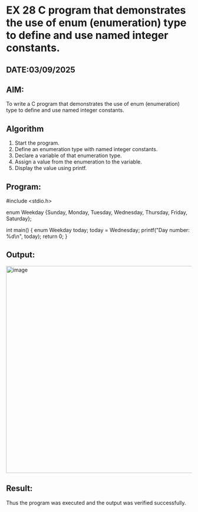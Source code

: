 # EX 28 C program that demonstrates the use of enum (enumeration) type to define and use named integer constants.
## DATE:03/09/2025
## AIM:
To write a C program that demonstrates the use of enum (enumeration) type to define and use named integer constants.

## Algorithm
1. Start the program.
2. Define an enumeration type with named integer constants.
3. Declare a variable of that enumeration type.
4. Assign a value from the enumeration to the variable. 
5. Display the value using printf.  

## Program:
#include <stdio.h>

enum Weekday {Sunday, Monday, Tuesday, Wednesday, Thursday, Friday, Saturday};

int main() {
    enum Weekday today;
    today = Wednesday;
    printf("Day number: %d\n", today);
    return 0;
}


## Output:

<img width="1422" height="561" alt="image" src="https://github.com/user-attachments/assets/8c6bcc8d-b4e1-421e-a2ca-f3a8377b1cc7" />


## Result:
Thus the program was executed and the output was verified successfully.
